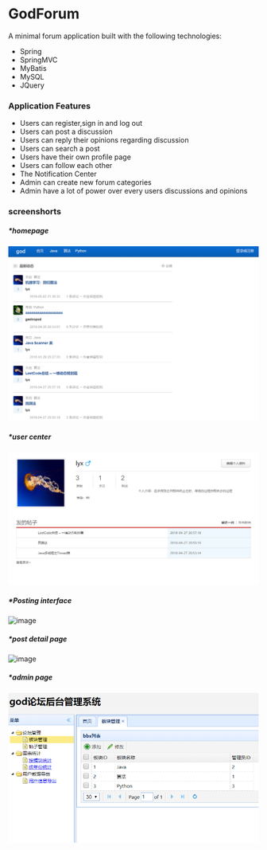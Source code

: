 
# GodForum
A minimal forum application built with the following technologies:
* Spring
* SpringMVC
* MyBatis
* MySQL
* JQuery

### Application Features
* Users can register,sign in and log out
* Users can post a discussion
* Users can reply their opinions regarding discussion
* Users can search a post
* Users have their own profile page
* Users can follow each other
* The Notification Center 
* Admin can create new forum categories
* Admin have a lot of power over every users discussions and opinions
 
### screenshorts
##### *homepage   
   
![image](https://github.com/re0711/web1/blob/master/pic/index.PNG)

##### *user center  
   
![image](https://github.com/re0711/web1/blob/master/pic/center.png)

##### *Posting interface   
   
![image](https://github.com/re0711/web1/blob/master/pic/post.png) 

##### *post detail page 

![image](https://github.com/re0711/web1/blob/master/pic/datail.png) 

##### *admin page 

![image](https://github.com/re0711/web1/blob/master/pic/admin.png) 
